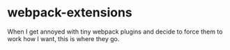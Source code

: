 # webpack-extensions
When I get annoyed with tiny webpack plugins and decide to force them to work how I want, this is where they go.
